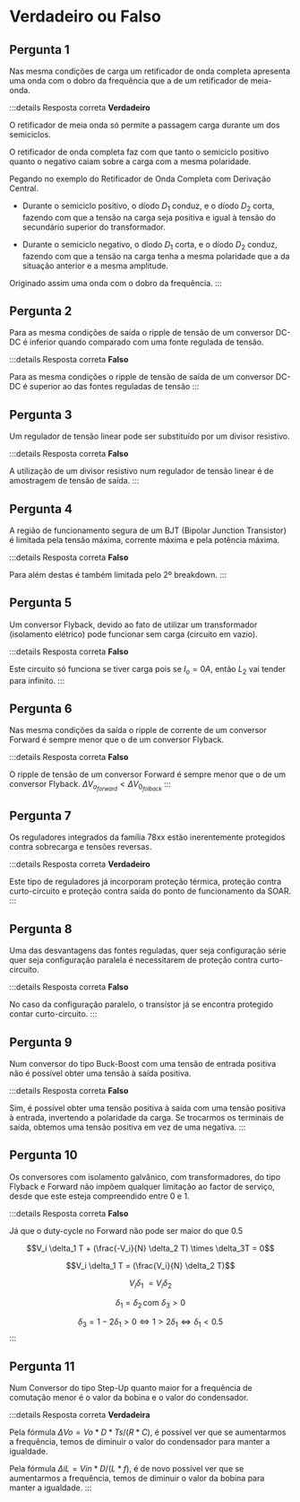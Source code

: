 # Verdadeiro ou Falso

## Pergunta 1
Nas mesma condições de carga um retificador de onda completa apresenta uma onda com o dobro da frequência que a de um retificador de meia-onda.

:::details Resposta correta
__Verdadeiro__

O retificador de meia onda só permite a passagem carga durante um dos semiciclos. 

O retificador de onda completa faz com que tanto o semiciclo positivo quanto o negativo caiam sobre a carga com a mesma polaridade.

Pegando no exemplo do Retificador de Onda Completa com Derivação Central.

- Durante o semiciclo positivo, o díodo $D_1$ conduz, e o díodo $D_2$ corta, fazendo com que a tensão na carga seja positiva e igual à tensão do secundário superior do transformador.

- Durante o semiciclo negativo, o díodo $D_1$ corta, e o díodo $D_2$ conduz, fazendo com que a tensão na carga tenha a mesma polaridade que a da situação anterior e a mesma amplitude.

Originado assim uma onda com o dobro da frequência.
:::

## Pergunta 2
Para as mesma condições de saída o ripple de tensão de um conversor DC-DC é inferior quando comparado com uma fonte regulada de tensão.

:::details Resposta correta
__Falso__

Para as mesma condições o ripple de tensão de saída de um conversor DC-DC é superior ao das fontes reguladas de tensão
:::

## Pergunta 3
Um regulador de tensão linear pode ser substituído por um divisor resistivo.

:::details Resposta correta
__Falso__

A utilização de um divisor resistivo num regulador de tensão linear é de amostragem de tensão de saída.
:::

## Pergunta 4
A região de funcionamento segura de um BJT (Bipolar Junction Transistor) é limitada pela tensão máxima, corrente máxima e pela potência máxima.

:::details Resposta correta
__Falso__

Para além destas é também limitada pelo 2º breakdown.
:::

## Pergunta 5
Um conversor Flyback, devido ao fato de utilizar um transformador (isolamento elétrico) pode funcionar sem carga (circuito em vazio).

:::details Resposta correta
__Falso__

Este circuito só funciona se tiver carga pois se $I_o = 0A$, então $L_2$ vai tender para infinito.
:::

## Pergunta 6
Nas mesma condições da saída o ripple de corrente de um conversor Forward é sempre menor que o de um conversor Flyback.

:::details Resposta correta
__Falso__

O ripple de tensão de um conversor Forward é sempre menor que o de um conversor Flyback.
$\Delta V_{o_{forward}} \lt \Delta V_{0_{folback}}$
:::

## Pergunta 7
Os reguladores integrados da família 78xx estão inerentemente protegidos contra sobrecarga e tensões reversas.

:::details Resposta correta
__Verdadeiro__

Este tipo de reguladores já incorporam proteção térmica, proteção contra curto-circuito e proteção contra saída do ponto de funcionamento da SOAR.
:::

## Pergunta 8
Uma das desvantagens das fontes reguladas, quer seja configuração série quer seja configuração paralela é necessitarem de proteção contra curto-circuito.

:::details Resposta correta
__Falso__

No caso da configuração paralelo, o transístor já se encontra protegido contar curto-circuito.
:::

## Pergunta 9
Num conversor do tipo Buck-Boost com uma tensão de entrada positiva não é possível obter uma tensão à saída positiva.

:::details Resposta correta
__Falso__

Sim, é possível obter uma tensão positiva à saída com uma tensão positiva à entrada, invertendo a polaridade da carga. Se trocarmos os terminais de saída, obtemos uma tensão positiva em vez de uma negativa. 
:::

## Pergunta 10
Os conversores com isolamento galvânico, com transformadores, do tipo Flyback e Forward não impõem qualquer limitação ao factor de serviço, desde que este esteja compreendido entre 0 e 1. 

:::details Resposta correta
__Falso__

Já que o duty-cycle no Forward não pode ser maior do que 0.5

$$V_i \delta_1 T + (\frac{-V_i}{N} \delta_2 T) \times \delta_3T = 0$$

$$V_i \delta_1 T = (\frac{V_i}{N} \delta_2 T)$$

$$V_i \delta_1\ = V_i \delta_2$$

$$\delta_1 = \delta_2\, \text{com }\delta_3 > 0$$

$$\delta_3 = 1-2\delta_1 > 0 \Leftrightarrow 1 \gt 2\delta_1 \Leftrightarrow \delta_1 \lt 0.5$$
:::

## Pergunta 11
Num Conversor do tipo Step-Up quanto maior for a frequência de comutação menor é o valor da bobina e o valor do condensador.

:::details Resposta correta
__Verdadeira__

Pela fórmula $ΔVo = Vo*D*Ts/(R*C)$, é possível ver que se aumentarmos a frequência, temos de diminuir o valor do condensador para manter a igualdade.

Pela fórmula $ΔiL = Vin*D/(L*f)$, é de novo possível ver que se aumentarmos a frequência, temos de diminuir o valor da bobina para manter a igualdade.
:::